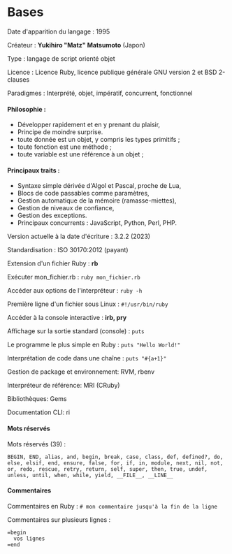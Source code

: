 # Bases

Date d'apparition du langage : 1995

Créateur : **Yukihiro "Matz" Matsumoto** (Japon)

Type : langage de script orienté objet

Licence : Licence Ruby, licence publique générale GNU version 2 et BSD 2-clauses

Paradigmes : Interprété, objet, impératif, concurrent, fonctionnel

#### Philosophie :

* Développer rapidement et en y prenant du plaisir,
* Principe de moindre surprise.
* toute donnée est un objet, y compris les types primitifs ;
* toute fonction est une méthode ;
* toute variable est une référence à un objet ;

#### Principaux traits :

* Syntaxe simple dérivée d'Algol et Pascal, proche de Lua,
* Blocs de code passables comme paramètres,
* Gestion automatique de la mémoire (ramasse-miettes),
* Gestion de niveaux de confiance,
* Gestion des exceptions.
* Principaux concurrents : JavaScript, Python, Perl, PHP.

Version actuelle à la date d'écriture : 3.2.2 (2023)

Standardisation : ISO 30170:2012 (payant)

Extension d'un fichier Ruby : **rb**

Exécuter mon_fichier.rb : `ruby mon_fichier.rb`

Accéder aux options de l'interpréteur : `ruby -h`

Première ligne d'un fichier sous Linux : `#!/usr/bin/ruby`

Accéder à la console interactive : **irb, pry**

Affichage sur la sortie standard (console) : `puts`

Le programme le plus simple en Ruby : `puts "Hello World!"`

Interprétation de code dans une chaîne : `puts "#{a+1}"`

Gestion de package et environnement: RVM, rbenv

Interpréteur de référence: MRI (CRuby)

Bibliothèques: Gems

Documentation CLI: ri

#### Mots réservés

Mots réservés (39) : 
```text
BEGIN, END, alias, and, begin, break, case, class, def, defined?, do, else, elsif, end, ensure, false, for, if, in, module, next, nil, not, or, redo, rescue, retry, return, self, super, then, true, undef, unless, until, when, while, yield, __FILE__, __LINE__
```
#### Commentaires

Commentaires en Ruby : `# mon commentaire jusqu'à la fin de la ligne`

Commentaires sur plusieurs lignes :
```text
=begin
  vos lignes
=end
```
